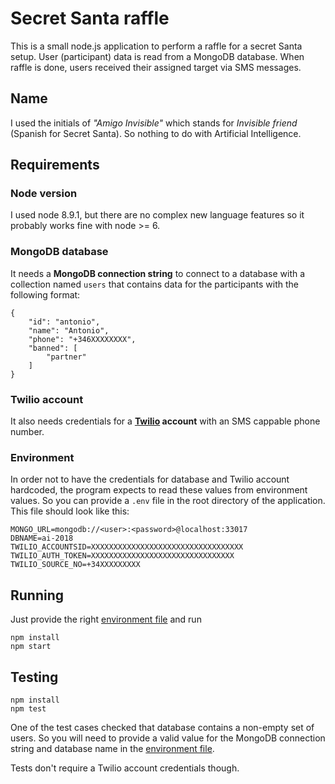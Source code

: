 # Secret Santa raffle

This is a small node.js application to perform a raffle for a secret Santa
setup. User (participant) data is read from a MongoDB database. When raffle
is done, users received their assigned target via SMS messages.

## Name

I used the initials of _"Amigo Invisible"_ which stands for _Invisible
friend_ (Spanish for Secret Santa). So nothing to do with Artificial
Intelligence.

## Requirements

### Node version

I used node 8.9.1, but there are no complex new language features so it
probably works fine with node >= 6.

### MongoDB database

It needs a **MongoDB connection string** to connect to a database with a
collection named `users` that contains data for the participants with
the following format:

```
{
    "id": "antonio",
    "name": "Antonio",
    "phone": "+346XXXXXXXX",
    "banned": [
        "partner"
    ]
}
```

### Twilio account

It also needs credentials for a **[Twilio](https://www.twilio.com/) account**
with an SMS cappable phone number.

### Environment

In order not to have the credentials for database and Twilio account hardcoded,
the program expects to read these values from environment values. So you
can provide a `.env` file in the root directory of the application. This file 
should look like this:

```
MONGO_URL=mongodb://<user>:<password>@localhost:33017
DBNAME=ai-2018
TWILIO_ACCOUNTSID=XXXXXXXXXXXXXXXXXXXXXXXXXXXXXXXXXX
TWILIO_AUTH_TOKEN=XXXXXXXXXXXXXXXXXXXXXXXXXXXXXXXX
TWILIO_SOURCE_NO=+34XXXXXXXXX
```

## Running

Just provide the right [environment file](#environment) and run

```
npm install
npm start
```

## Testing

```
npm install
npm test
```

One of the test cases checked that database contains a non-empty set of users.
So you will need to provide a valid value for the MongoDB connection string
and database name in the [environment file](#environment).

Tests don't require a Twilio account credentials though.

